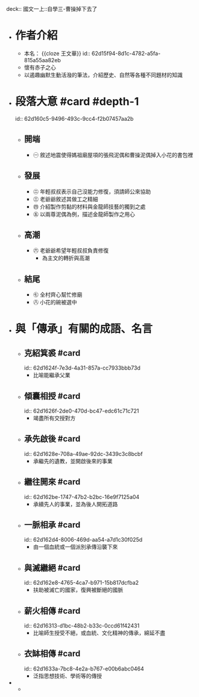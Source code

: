 deck:: 國文一上::自學三-曹操掉下去了

- # 作者介紹
	- 本名： {{cloze 王文華}}
	  id:: 62d15f94-8d1c-4782-a5fa-815a55aa82eb
	- 懷有赤子之心
	- 以遏趣幽默生動活潑的筆法，介紹歷史、自然等各種不同題材的知識
- # 段落大意 #card #depth-1
  id:: 62d160c5-9496-493c-9cc4-f2b07457aa2b
	- ## 開端
		- ㊀ 敘述地震使得媽祖廟屋項的張飛泥偶和曹操泥偶掉入小花的書包裡
	- ## 發展
		- ㊁ 年輕叔叔表示自己沒能力修復，須請師公來協助
		- ㊂ 老爺爺敘述其做工之精細
		- ㊃ 介紹製作剪黏的材料與金龍師技藝的獨到之處
		- ㊄ 以兩尊泥偶為例，描述金龍師製作之用心
	- ## 高潮
		- ㊅ 老爺爺希望年輕叔叔負責修復
			- 為主文的轉折與高潮
	- ## 結尾
		- ㊆ 全村齊心幫忙修廟
		- ㊇ 小花的碗被選中
- # 與「傳承」有關的成語、名言
	- ## 克紹箕裘 #card
	  id:: 62d1624f-7e3d-4a31-857a-cc7933bbb73d
		- 比喻能繼承父業
	- ## 傾囊相授 #card
	  id:: 62d1626f-2de0-470d-bc47-edc61c71c721
		- 竭盡所有交授對方
	- ## 承先啟後 #card
	  id:: 62d1628e-708a-49ae-92dc-3439c3c8bcbf
		- 承繼先的遺教，並開啟後來的事業
	- ## 繼往開來 #card
	  id:: 62d162be-1747-47b2-b2bc-16e9f7125a04
		- 承續先人的事業，並為後人開拓道路
	- ## 一脈相承 #card
	  id:: 62d162d4-8006-469d-aa54-a7d1c30f025d
		- 由一個血統或一個派別承傳沿襲下來
	- ## 與滅繼絕 #card
	  id:: 62d162e8-4765-4ca7-b971-15b817dcfba2
		- 扶助被滅亡的國家，復興被斷絕的國脈
	- ## 薪火相傳 #card
	  id:: 62d16313-d1bc-48b2-b33c-0ccd61f42431
		- 比喻師生授受不絕，或血統、文化精神的傳承，綿延不盡
	- ## 衣缽相傳 #card
	  id:: 62d1633a-7bc8-4e2a-b767-e00b6abc0464
		- 泛指思想技術、學術等的傳授
-
	-